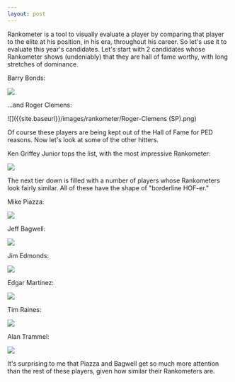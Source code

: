 ```yaml
---
layout: post
---
```


Rankometer is a tool to visually evaluate a player by comparing that player to the elite at his position, in his era, throughout his career. So let's use it to evaluate this year's candidates. Let's start with 2 candidates whose Rankometer shows (undeniably) that they are hall of fame worthy, with long stretches of dominance.  

Barry Bonds:

![]({{site.baseurl}}/images/rankometer/Barry-Bonds.png)

...and Roger Clemens:

![]({{site.baseurl}}/images/rankometer/Roger-Clemens (SP).png)

Of course these players are being kept out of the Hall of Fame for PED reasons. Now let's look at some of the other hitters.

Ken Griffey Junior tops the list, with the most impressive Rankometer:

![]({{site.baseurl}}/images/rankometer/Ken-Griffey-Jr..png)

The next tier down is filled with a number of players whose Rankometers look fairly similar. All of these
have the shape of "borderline HOF-er."

Mike Piazza:

![]({{site.baseurl}}/images/rankometer/Mike-Piazza.png)

Jeff Bagwell:

![]({{site.baseurl}}/images/rankometer/Jeff-Bagwell.png)

Jim Edmonds:

![]({{site.baseurl}}/images/rankometer/Jim-Edmonds.png)

Edgar Martinez:

![]({{site.baseurl}}/images/rankometer/Edgar-Martinez.png)

Tim Raines:

![]({{site.baseurl}}/images/rankometer/Tim-Raines.png)

Alan Trammel:

![]({{site.baseurl}}/images/rankometer/Alan-Trammell.png)

It's surprising to me that Piazza and Bagwell get so much more attention than the rest of these players,
given how similar their Rankometers are.
